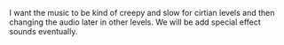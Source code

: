I want the music to be kind of creepy and slow for cirtian levels and then changing the audio later in other levels. We will be add special effect sounds eventually. 
